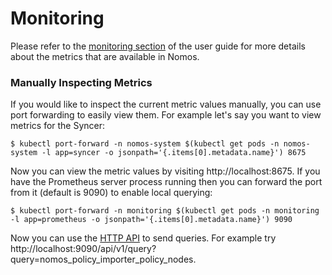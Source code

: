 # Monitoring

Please refer to the [monitoring section](../monitoring_and_debugging.md) of the
user guide for more details about the metrics that are available in Nomos.

### Manually Inspecting Metrics

If you would like to inspect the current metric values manually, you can use
port forwarding to easily view them. For example let's say you want to view
metrics for the Syncer:

```console
$ kubectl port-forward -n nomos-system $(kubectl get pods -n nomos-system -l app=syncer -o jsonpath='{.items[0].metadata.name}') 8675
```

Now you can view the metric values by visiting http://localhost:8675. If you
have the Prometheus server process running then you can forward the port from it
(default is 9090) to enable local querying:

```console
$ kubectl port-forward -n monitoring $(kubectl get pods -n monitoring -l app=prometheus -o jsonpath='{.items[0].metadata.name}') 9090
```

Now you can use the
[HTTP API](https://prometheus.io/docs/prometheus/latest/querying/api/) to send
queries. For example try
http://localhost:9090/api/v1/query?query=nomos_policy_importer_policy_nodes.
